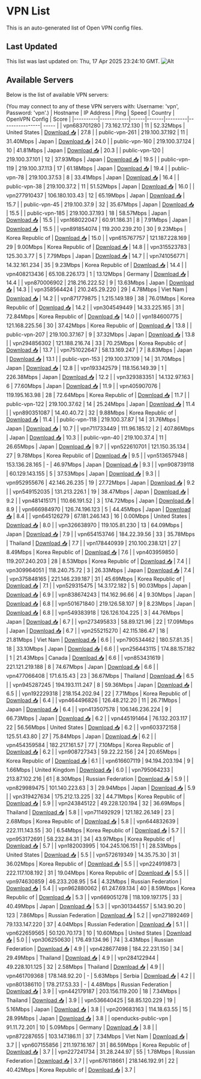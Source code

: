 # VPN List

This is an auto-generated list of Open VPN config files.

## Last Updated

This list was last updated on: Thu, 17 Apr 2025 23:24:10 GMT.
![Alt](https://repobeats.axiom.co/api/embed/186b98318ef1479477931607c1ad7d823f12451f.svg "Repobeats analytics image")

## Available Servers

Below is the list of available VPN servers:

(You may connect to any of these VPN servers with: Username: 'vpn', Password: 'vpn'.)
| Hostname | IP Address | Ping | Speed | Country | OpenVPN Config | Score |
|----------|------------|------|-------|---------|----------------| ----- |
| vpn683701280 | 73.162.172.130 | 11 | 52.32Mbps | United States | [Download 📥](./configs/server_0_US.ovpn) | 27.8 |
| public-vpn-261 | 219.100.37.192 | 11 | 31.40Mbps | Japan | [Download 📥](./configs/server_1_JP.ovpn) | 24.0 |
| public-vpn-160 | 219.100.37.124 | 10 | 41.81Mbps | Japan | [Download 📥](./configs/server_2_JP.ovpn) | 20.3 |
| public-vpn-120 | 219.100.37.101 | 12 | 37.93Mbps | Japan | [Download 📥](./configs/server_3_JP.ovpn) | 19.5 |
| public-vpn-119 | 219.100.37.113 | 17 | 61.18Mbps | Japan | [Download 📥](./configs/server_4_JP.ovpn) | 19.4 |
| public-vpn-78 | 219.100.37.53 | 8 | 33.41Mbps | Japan | [Download 📥](./configs/server_5_JP.ovpn) | 16.4 |
| public-vpn-38 | 219.100.37.2 | 11 | 51.52Mbps | Japan | [Download 📥](./configs/server_6_JP.ovpn) | 16.0 |
| vpn277910437 | 106.180.103.43 | 12 | 65.19Mbps | Japan | [Download 📥](./configs/server_7_JP.ovpn) | 15.7 |
| public-vpn-45 | 219.100.37.9 | 32 | 35.67Mbps | Japan | [Download 📥](./configs/server_8_JP.ovpn) | 15.5 |
| public-vpn-185 | 219.100.37.193 | 18 | 58.57Mbps | Japan | [Download 📥](./configs/server_9_JP.ovpn) | 15.5 |
| vpn168022047 | 60.91.186.31 | 8 | 7.91Mbps | Japan | [Download 📥](./configs/server_10_JP.ovpn) | 15.5 |
| vpn891854074 | 119.200.239.210 | 30 | 9.23Mbps | Korea Republic of | [Download 📥](./configs/server_11_KR.ovpn) | 15.0 |
| vpn615767757 | 121.187.228.169 | 29 | 9.00Mbps | Korea Republic of | [Download 📥](./configs/server_12_KR.ovpn) | 14.8 |
| vpn315523783 | 125.30.3.77 | 5 | 7.79Mbps | Japan | [Download 📥](./configs/server_13_JP.ovpn) | 14.7 |
| vpn741056771 | 14.32.161.234 | 35 | 9.23Mbps | Korea Republic of | [Download 📥](./configs/server_14_KR.ovpn) | 14.4 |
| vpn408213436 | 65.108.226.173 | 1 | 13.12Mbps | Germany | [Download 📥](./configs/server_15_DE.ovpn) | 14.4 |
| vpn870006902 | 218.216.222.52 | 9 | 13.63Mbps | Japan | [Download 📥](./configs/server_16_JP.ovpn) | 14.3 |
| vpn358564424 | 210.245.29.220 | 29 | 4.78Mbps | Viet Nam | [Download 📥](./configs/server_17_VN.ovpn) | 14.2 |
| vpn871779875 | 1.215.149.189 | 38 | 76.01Mbps | Korea Republic of | [Download 📥](./configs/server_18_KR.ovpn) | 14.2 |
| vpn304549449 | 14.33.225.165 | 31 | 72.84Mbps | Korea Republic of | [Download 📥](./configs/server_19_KR.ovpn) | 14.0 |
| vpn184600775 | 121.168.225.56 | 30 | 37.42Mbps | Korea Republic of | [Download 📥](./configs/server_20_KR.ovpn) | 13.8 |
| public-vpn-207 | 219.100.37.167 | 9 | 37.32Mbps | Japan | [Download 📥](./configs/server_21_JP.ovpn) | 13.8 |
| vpn294856302 | 121.188.216.74 | 33 | 70.25Mbps | Korea Republic of | [Download 📥](./configs/server_22_KR.ovpn) | 13.7 |
| vpn751022647 | 58.13.169.247 | 7 | 8.83Mbps | Japan | [Download 📥](./configs/server_23_JP.ovpn) | 13.1 |
| public-vpn-153 | 219.100.37.109 | 14 | 31.70Mbps | Japan | [Download 📥](./configs/server_24_JP.ovpn) | 12.8 |
| vpn193342579 | 118.156.149.39 | 1 | 226.38Mbps | Japan | [Download 📥](./configs/server_25_JP.ovpn) | 12.2 |
| vpn329383351 | 14.132.97.163 | 6 | 77.60Mbps | Japan | [Download 📥](./configs/server_26_JP.ovpn) | 11.9 |
| vpn405907076 | 119.195.163.98 | 28 | 72.64Mbps | Korea Republic of | [Download 📥](./configs/server_27_KR.ovpn) | 11.7 |
| public-vpn-122 | 219.100.37.62 | 14 | 25.24Mbps | Japan | [Download 📥](./configs/server_28_JP.ovpn) | 11.4 |
| vpn890351087 | 14.40.40.72 | 32 | 9.88Mbps | Korea Republic of | [Download 📥](./configs/server_29_KR.ovpn) | 11.4 |
| public-vpn-118 | 219.100.37.87 | 14 | 31.76Mbps | Japan | [Download 📥](./configs/server_30_JP.ovpn) | 10.7 |
| vpn711733449 | 111.96.185.12 | 2 | 407.86Mbps | Japan | [Download 📥](./configs/server_31_JP.ovpn) | 10.3 |
| public-vpn-40 | 219.100.37.4 | 11 | 26.65Mbps | Japan | [Download 📥](./configs/server_32_JP.ovpn) | 9.7 |
| vpn522610701 | 121.150.35.134 | 27 | 9.78Mbps | Korea Republic of | [Download 📥](./configs/server_33_KR.ovpn) | 9.5 |
| vpn513657948 | 153.136.28.165 | - | 46.97Mbps | Japan | [Download 📥](./configs/server_34_JP.ovpn) | 9.3 |
| vpn908739118 | 60.129.143.155 | 5 | 37.53Mbps | Japan | [Download 📥](./configs/server_35_JP.ovpn) | 9.3 |
| vpn952955676 | 42.146.26.235 | 19 | 27.72Mbps | Japan | [Download 📥](./configs/server_36_JP.ovpn) | 9.2 |
| vpn549152035 | 131.213.226.1 | 19 | 38.47Mbps | Japan | [Download 📥](./configs/server_37_JP.ovpn) | 9.2 |
| vpn481415171 | 110.66.191.52 | 3 | 174.72Mbps | Japan | [Download 📥](./configs/server_38_JP.ovpn) | 8.9 |
| vpn666984970 | 126.74.196.123 | 5 | 44.45Mbps | Japan | [Download 📥](./configs/server_39_JP.ovpn) | 8.4 |
| vpn645126279 | 67.181.246.143 | 16 | 0.00Mbps | United States | [Download 📥](./configs/server_40_US.ovpn) | 8.0 |
| vpn326638970 | 119.105.81.230 | 13 | 64.09Mbps | Japan | [Download 📥](./configs/server_41_JP.ovpn) | 7.9 |
| vpn654153746 | 184.22.39.56 | 33 | 35.78Mbps | Thailand | [Download 📥](./configs/server_42_TH.ovpn) | 7.7 |
| vpn178440939 | 210.100.238.121 | 27 | 8.49Mbps | Korea Republic of | [Download 📥](./configs/server_43_KR.ovpn) | 7.6 |
| vpn403959850 | 119.207.240.203 | 28 | 8.53Mbps | Korea Republic of | [Download 📥](./configs/server_44_KR.ovpn) | 7.4 |
| vpn309964051 | 118.240.75.72 | 3 | 26.33Mbps | Japan | [Download 📥](./configs/server_45_JP.ovpn) | 7.4 |
| vpn375848165 | 221.146.239.187 | 31 | 45.69Mbps | Korea Republic of | [Download 📥](./configs/server_46_KR.ovpn) | 7.1 |
| vpn529315475 | 14.3.172.182 | 5 | 90.03Mbps | Japan | [Download 📥](./configs/server_47_JP.ovpn) | 6.9 |
| vpn838674243 | 114.162.96.66 | 4 | 9.30Mbps | Japan | [Download 📥](./configs/server_48_JP.ovpn) | 6.8 |
| vpn501671840 | 219.126.58.107 | 9 | 8.23Mbps | Japan | [Download 📥](./configs/server_49_JP.ovpn) | 6.8 |
| vpn549383918 | 126.126.104.225 | 3 | 44.76Mbps | Japan | [Download 📥](./configs/server_50_JP.ovpn) | 6.7 |
| vpn273495833 | 58.89.121.96 | 22 | 17.09Mbps | Japan | [Download 📥](./configs/server_51_JP.ovpn) | 6.7 |
| vpn255215270 | 42.115.186.47 | 18 | 21.81Mbps | Viet Nam | [Download 📥](./configs/server_52_VN.ovpn) | 6.6 |
| vpn790534462 | 180.57.81.35 | 18 | 33.10Mbps | Japan | [Download 📥](./configs/server_53_JP.ovpn) | 6.6 |
| vpn256443115 | 174.88.157.182 | 1 | 21.43Mbps | Canada | [Download 📥](./configs/server_54_CA.ovpn) | 6.6 |
| vpn853431619 | 221.121.219.188 | 8 | 74.67Mbps | Japan | [Download 📥](./configs/server_55_JP.ovpn) | 6.6 |
| vpn477066408 | 171.6.15.43 | 23 | 36.67Mbps | Thailand | [Download 📥](./configs/server_56_TH.ovpn) | 6.5 |
| vpn945287245 | 194.193.111.247 | 8 | 59.36Mbps | Japan | [Download 📥](./configs/server_57_JP.ovpn) | 6.5 |
| vpn192229318 | 218.154.202.94 | 22 | 7.71Mbps | Korea Republic of | [Download 📥](./configs/server_58_KR.ovpn) | 6.4 |
| vpn464496826 | 126.48.212.20 | 11 | 26.71Mbps | Japan | [Download 📥](./configs/server_59_JP.ovpn) | 6.4 |
| vpn413507578 | 106.146.236.224 | 9 | 66.73Mbps | Japan | [Download 📥](./configs/server_60_JP.ovpn) | 6.2 |
| vpn445191464 | 76.132.203.117 | 22 | 56.56Mbps | United States | [Download 📥](./configs/server_61_US.ovpn) | 6.2 |
| vpn603372158 | 125.51.43.80 | 27 | 75.84Mbps | Japan | [Download 📥](./configs/server_62_JP.ovpn) | 6.2 |
| vpn454359584 | 182.217.161.57 | 77 | 7.10Mbps | Korea Republic of | [Download 📥](./configs/server_63_KR.ovpn) | 6.2 |
| vpn908727343 | 59.22.22.156 | 24 | 20.65Mbps | Korea Republic of | [Download 📥](./configs/server_64_KR.ovpn) | 6.1 |
| vpn616607119 | 94.194.203.194 | 9 | 1.66Mbps | United Kingdom | [Download 📥](./configs/server_65_GB.ovpn) | 6.0 |
| vpn795064233 | 213.87.102.216 | 61 | 8.30Mbps | Russian Federation | [Download 📥](./configs/server_66_RU.ovpn) | 5.9 |
| vpn829989475 | 101.140.223.63 | 3 | 29.94Mbps | Japan | [Download 📥](./configs/server_67_JP.ovpn) | 5.9 |
| vpn319427634 | 175.212.13.225 | 32 | 44.71Mbps | Korea Republic of | [Download 📥](./configs/server_68_KR.ovpn) | 5.9 |
| vpn243845122 | 49.228.120.194 | 32 | 36.69Mbps | Thailand | [Download 📥](./configs/server_69_TH.ovpn) | 5.8 |
| vpn711492929 | 121.182.26.149 | 23 | 2.68Mbps | Korea Republic of | [Download 📥](./configs/server_70_KR.ovpn) | 5.8 |
| vpn644832639 | 222.111.143.55 | 30 | 6.54Mbps | Korea Republic of | [Download 📥](./configs/server_71_KR.ovpn) | 5.7 |
| vpn953172691 | 58.232.84.31 | 34 | 43.97Mbps | Korea Republic of | [Download 📥](./configs/server_72_KR.ovpn) | 5.7 |
| vpn182003995 | 104.245.106.151 | 1 | 28.53Mbps | United States | [Download 📥](./configs/server_73_US.ovpn) | 5.5 |
| vpn572619349 | 14.35.75.30 | 31 | 36.02Mbps | Korea Republic of | [Download 📥](./configs/server_74_KR.ovpn) | 5.5 |
| vpn224919873 | 222.117.108.192 | 31 | 19.04Mbps | Korea Republic of | [Download 📥](./configs/server_75_KR.ovpn) | 5.5 |
| vpn974630859 | 46.233.208.95 | 54 | 4.32Mbps | Russian Federation | [Download 📥](./configs/server_76_RU.ovpn) | 5.4 |
| vpn962880062 | 61.247.69.134 | 40 | 8.59Mbps | Korea Republic of | [Download 📥](./configs/server_77_KR.ovpn) | 5.3 |
| vpn669051278 | 118.109.197.175 | 33 | 40.49Mbps | Japan | [Download 📥](./configs/server_78_JP.ovpn) | 5.3 |
| vpn301344557 | 5.143.90.20 | 123 | 7.86Mbps | Russian Federation | [Download 📥](./configs/server_79_RU.ovpn) | 5.2 |
| vpn271892469 | 79.133.147.220 | 37 | 4.04Mbps | Russian Federation | [Download 📥](./configs/server_80_RU.ovpn) | 5.1 |
| vpn622659565 | 50.120.70.173 | 10 | 10.60Mbps | United States | [Download 📥](./configs/server_81_US.ovpn) | 5.0 |
| vpn306250630 | 176.49.134.96 | 74 | 3.43Mbps | Russian Federation | [Download 📥](./configs/server_82_RU.ovpn) | 4.9 |
| vpn428677498 | 184.22.231.150 | 34 | 29.49Mbps | Thailand | [Download 📥](./configs/server_83_TH.ovpn) | 4.9 |
| vpn284122944 | 49.228.101.125 | 32 | 2.58Mbps | Thailand | [Download 📥](./configs/server_84_TH.ovpn) | 4.9 |
| vpn461709368 | 178.148.92.20 | - | 5.63Mbps | Serbia | [Download 📥](./configs/server_85_RS.ovpn) | 4.2 |
| vpn801386110 | 178.217.53.33 | - | 4.48Mbps | Russian Federation | [Download 📥](./configs/server_86_RU.ovpn) | 3.9 |
| vpn442179187 | 203.156.119.200 | 18 | 7.34Mbps | Thailand | [Download 📥](./configs/server_87_TH.ovpn) | 3.9 |
| vpn536640425 | 58.85.120.229 | 19 | 5.16Mbps | Japan | [Download 📥](./configs/server_88_JP.ovpn) | 3.8 |
| vpn209683163 | 114.18.63.55 | 15 | 28.99Mbps | Japan | [Download 📥](./configs/server_89_JP.ovpn) | 3.8 |
| openducks-public-vpn | 91.11.72.201 | 10 | 5.09Mbps | Germany | [Download 📥](./configs/server_90_DE.ovpn) | 3.8 |
| vpn872287655 | 103.147.186.11 | 37 | 7.34Mbps | Viet Nam | [Download 📥](./configs/server_91_VN.ovpn) | 3.7 |
| vpn607155856 | 211.197.16.167 | 31 | 86.59Mbps | Korea Republic of | [Download 📥](./configs/server_92_KR.ovpn) | 3.7 |
| vpn227241734 | 31.28.244.97 | 55 | 1.78Mbps | Russian Federation | [Download 📥](./configs/server_93_RU.ovpn) | 3.7 |
| vpn676118661 | 218.146.192.91 | 22 | 40.42Mbps | Korea Republic of | [Download 📥](./configs/server_94_KR.ovpn) | 3.7 |
